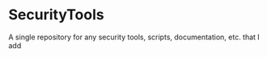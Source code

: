 # SecurityTools
A single repository for any security tools, scripts, documentation, etc. that I add
